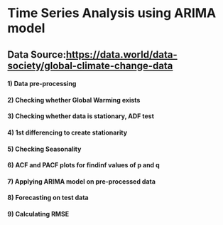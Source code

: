 # Time Series Analysis using ARIMA model
## Data Source:https://data.world/data-society/global-climate-change-data
#### 1) Data pre-processing
#### 2) Checking whether Global Warming exists
#### 3) Checking whether data is stationary, ADF test
#### 4) 1st differencing to create stationarity 
#### 5) Checking Seasonality
#### 6) ACF and PACF plots for findinf values of p and q
#### 7) Applying ARIMA model on pre-processed data
#### 8) Forecasting on test data
#### 9) Calculating RMSE
